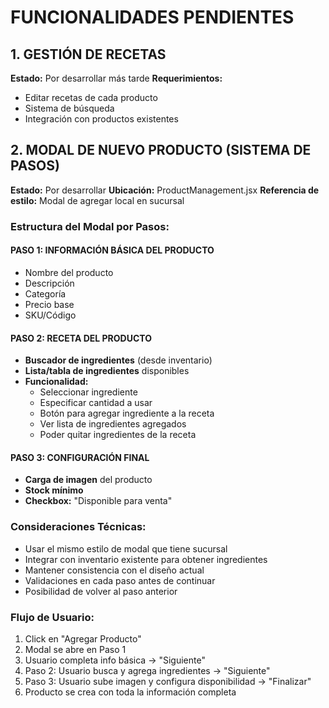 # FUNCIONALIDADES PENDIENTES

## 1. GESTIÓN DE RECETAS
**Estado:** Por desarrollar más tarde
**Requerimientos:**
- Editar recetas de cada producto
- Sistema de búsqueda
- Integración con productos existentes

## 2. MODAL DE NUEVO PRODUCTO (SISTEMA DE PASOS)
**Estado:** Por desarrollar
**Ubicación:** ProductManagement.jsx
**Referencia de estilo:** Modal de agregar local en sucursal

### Estructura del Modal por Pasos:

#### PASO 1: INFORMACIÓN BÁSICA DEL PRODUCTO
- Nombre del producto
- Descripción
- Categoría
- Precio base
- SKU/Código

#### PASO 2: RECETA DEL PRODUCTO
- **Buscador de ingredientes** (desde inventario)
- **Lista/tabla de ingredientes** disponibles
- **Funcionalidad:**
  - Seleccionar ingrediente
  - Especificar cantidad a usar
  - Botón para agregar ingrediente a la receta
  - Ver lista de ingredientes agregados
  - Poder quitar ingredientes de la receta

#### PASO 3: CONFIGURACIÓN FINAL
- **Carga de imagen** del producto
- **Stock mínimo**
- **Checkbox:** "Disponible para venta"

### Consideraciones Técnicas:
- Usar el mismo estilo de modal que tiene sucursal
- Integrar con inventario existente para obtener ingredientes
- Mantener consistencia con el diseño actual
- Validaciones en cada paso antes de continuar
- Posibilidad de volver al paso anterior

### Flujo de Usuario:
1. Click en "Agregar Producto"
2. Modal se abre en Paso 1
3. Usuario completa info básica → "Siguiente"
4. Paso 2: Usuario busca y agrega ingredientes → "Siguiente"
5. Paso 3: Usuario sube imagen y configura disponibilidad → "Finalizar"
6. Producto se crea con toda la información completa